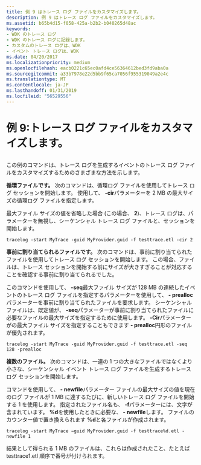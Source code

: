 ```yaml
---
title: 例 9 はトレース ログ ファイルをカスタマイズします。
description: 例 9 はトレース ログ ファイルをカスタマイズします。
ms.assetid: b65b4d15-f058-425a-b2b2-b040265d48ac
keywords:
- WDK のトレース ログ
- WDK のトレース ログに記録します。
- カスタムのトレース ログは、WDK
- イベント トレース ログは、WDK
ms.date: 04/20/2017
ms.localizationpriority: medium
ms.openlocfilehash: eacb0221c65ec0afd4ce56364612bed3fd9aba0a
ms.sourcegitcommit: a33b7978e22d5bb9f65ca7056f955319049a2e4c
ms.translationtype: MT
ms.contentlocale: ja-JP
ms.lasthandoff: 01/31/2019
ms.locfileid: "56529556"
---
```

# <a name="example-9-customizing-the-trace-log-file"></a>例 9:トレース ログ ファイルをカスタマイズします。


## <span id="ddk_customizing_the_trace_log_file_tools"></span><span id="DDK_CUSTOMIZING_THE_TRACE_LOG_FILE_TOOLS"></span>


この例のコマンドは、トレース ログを生成するイベントのトレース ログ ファイルをカスタマイズするためのさまざまな方法を示します。

**循環ファイルです。** 次のコマンドは、循環ログ ファイルを使用してトレース ログ セッションを開始します。 使用して、 **-cir**パラメーターを 2 MB の最大サイズの循環ログ ファイルを指定します。

最大ファイル サイズの値を省略した場合 (この場合、 **2**)、トレース ログは、パラメーターを無視し、シーケンシャル トレース ログ ファイルと、セッションを開始します。

```
tracelog -start MyTrace -guid MyProvider.guid -f testtrace.etl -cir 2
```

**事前に割り当てられるファイルです。** 次のコマンドは、事前に割り当てられたファイルを使用してトレース ログ セッションを開始します。 この場合、ファイルは、トレース セッションを開始する前にサイズが大きすぎることが対応することを確認する事前に割り当てられるでした。

このコマンドを使用して、 **-seq**最大ファイル サイズが 128 MB の連続したイベントのトレース ログ ファイルを指定するパラメーターを使用して、 **- prealloc**パラメーターを事前に割り当てられたファイルを要求します。 シーケンシャル ファイルは、既定値が、 **-seq**パラメーターが事前に割り当てられたファイルに必要なファイルの最大サイズを指定するために使用します。 **-Cir**パラメーターがの最大ファイル サイズを指定することもできます **- prealloc**円形のファイルが優先されます。

```
tracelog -start MyTrace -guid MyProvider.guid -f testtrace.etl -seq 128 -prealloc
```

**複数のファイル。** 次のコマンドは、一連の 1 つの大きなファイルではなくより小さな、シーケンシャル イベント トレース ログ ファイルを生成するトレース ログ セッションを開始します。

コマンドを使用して、 **- newfile**パラメーター ファイルの最大サイズの値を現在のログ ファイルが 1 MB に達するたびに、新しいトレース ログ ファイルを開始する 1 を使用します。 指定されたファイル名も、 **-f**パラメーターには、文字が含まれています。 **%d**を使用したときに必要な、 **- newfile**します。 ファイルのカウンター値で置き換えられます **%d**と各ファイルが作成されます。

```
tracelog -start MyTrace −guid MyProvider.guid -f testtrace%d.etl -newfile 1
```

結果として得られる 1 MB のファイルは、これらは作成されたこと、たとえば testtrace1.etl 順序で番号が付けられます。

 

 





